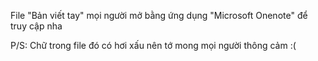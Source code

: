 File "Bản viết tay" mọi người mở bằng ứng dụng "Microsoft Onenote" để truy cập nha

P/S: Chữ trong file đó có hơi xấu nên tớ mong mọi người thông cảm :(

